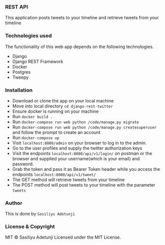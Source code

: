 ### REST API
This application posts tweets to your timeline and retrieve tweets from your timeline
### Technologies used
The functionality of this web app depends on the following technologies.

- Django
- Django REST Framework
- Docker
- Postgres
- Tweepy


### Installation
- Download or clone the app on your local machine
- Move into local directory `cd django-rest-twitter`
- Ensure docker is running on your machine
- Run `docker build .` 
- Run `docker-compose run web python /code/manage.py migrate`
- Run `docker-compose run web python /code/manage.py createsuperuser` and follow the prompt to create an account
- Run `docker-compose up`
- Visit `localhost:8080/admin` on your browser to log in to the admin.
- Go to the user profiles and supply the twitter authorization keys
- Visit the endpoints `localhost:8080/api/v1/login/` on postman or the browser and supplied your username(which is your email) and password.
- Grab the token and pass it as Bearer Token header while you access the endpoints `localhost:8080/api/v1/tweet/`
- The GET method will retrieve tweets from your timeline
- The POST method will post tweets to your timeline with the parameter `tweets`


### Author
This is done by `Sasiliyu Adetunji`

### License & Copyright
MIT © Sasiliyu Adetunji
Licensed under the MIT License.